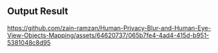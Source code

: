 ## Output Result
https://github.com/zain-ramzan/Human-Privacy-Blur-and-Human-Eye-View-Objects-Mapping/assets/64620737/065b7fe4-4ad4-415d-b951-5381048c8d95

